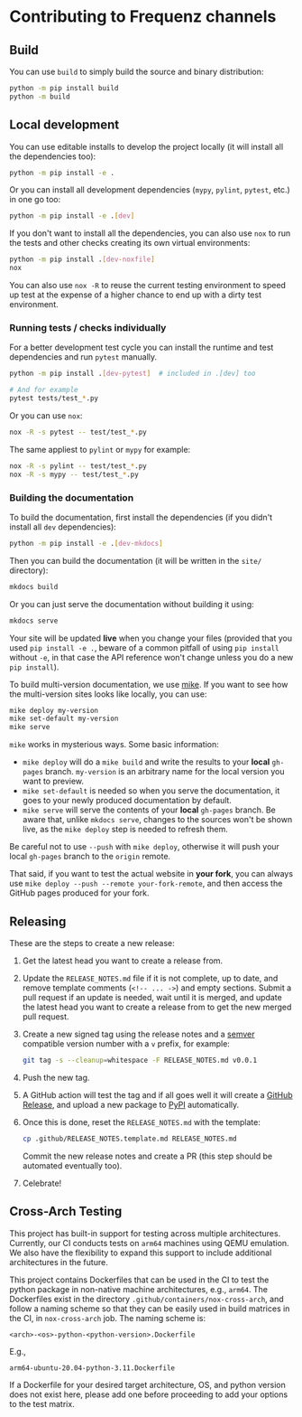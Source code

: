 # Contributing to Frequenz channels

## Build

You can use `build` to simply build the source and binary distribution:

```sh
python -m pip install build
python -m build
```

## Local development

You can use editable installs to develop the project locally (it will install
all the dependencies too):

```sh
python -m pip install -e .
```

Or you can install all development dependencies (`mypy`, `pylint`, `pytest`,
etc.) in one go too:
```sh
python -m pip install -e .[dev]
```

If you don't want to install all the dependencies, you can also use `nox` to
run the tests and other checks creating its own virtual environments:

```sh
python -m pip install .[dev-noxfile]
nox
```

You can also use `nox -R` to reuse the current testing environment to speed up
test at the expense of a higher chance to end up with a dirty test environment.

### Running tests / checks individually

For a better development test cycle you can install the runtime and test
dependencies and run `pytest` manually.

```sh
python -m pip install .[dev-pytest]  # included in .[dev] too

# And for example
pytest tests/test_*.py
```

Or you can use `nox`:

```sh
nox -R -s pytest -- test/test_*.py
```

The same appliest to `pylint` or `mypy` for example:

```sh
nox -R -s pylint -- test/test_*.py
nox -R -s mypy -- test/test_*.py
```

### Building the documentation

To build the documentation, first install the dependencies (if you didn't
install all `dev` dependencies):

```sh
python -m pip install -e .[dev-mkdocs]
```

Then you can build the documentation (it will be written in the `site/`
directory):

```sh
mkdocs build
```

Or you can just serve the documentation without building it using:

```sh
mkdocs serve
```

Your site will be updated **live** when you change your files (provided that
you used `pip install -e .`, beware of a common pitfall of using `pip install`
without `-e`, in that case the API reference won't change unless you do a new
`pip install`).

To build multi-version documentation, we use
[mike](https://github.com/jimporter/mike). If you want to see how the
multi-version sites looks like locally, you can use:

```sh
mike deploy my-version
mike set-default my-version
mike serve
```

`mike` works in mysterious ways. Some basic information:

* `mike deploy` will do a `mike build` and write the results to your **local**
  `gh-pages` branch. `my-version` is an arbitrary name for the local version
  you want to preview.
* `mike set-default` is needed so when you serve the documentation, it goes to
  your newly produced documentation by default.
* `mike serve` will serve the contents of your **local** `gh-pages` branch. Be
  aware that, unlike `mkdocs serve`, changes to the sources won't be shown
  live, as the `mike deploy` step is needed to refresh them.

Be careful not to use `--push` with `mike deploy`, otherwise it will push your
local `gh-pages` branch to the `origin` remote.

That said, if you want to test the actual website in **your fork**, you can
always use `mike deploy --push --remote your-fork-remote`, and then access the
GitHub pages produced for your fork.

## Releasing

These are the steps to create a new release:

1. Get the latest head you want to create a release from.

2. Update the `RELEASE_NOTES.md` file if it is not complete, up to date, and
   remove template comments (`<!-- ... ->`) and empty sections. Submit a pull
   request if an update is needed, wait until it is merged, and update the
   latest head you want to create a release from to get the new merged pull
   request.

3. Create a new signed tag using the release notes and
   a [semver](https://semver.org/) compatible version number with a `v` prefix,
   for example:

   ```sh
   git tag -s --cleanup=whitespace -F RELEASE_NOTES.md v0.0.1
   ```

4. Push the new tag.

5. A GitHub action will test the tag and if all goes well it will create
   a [GitHub
   Release](https://github.com/frequenz-floss/frequenz-channels-python/releases),
   and upload a new package to
   [PyPI](https://pypi.org/project/frequenz-channels/)
   automatically.

6. Once this is done, reset the `RELEASE_NOTES.md` with the template:

   ```sh
   cp .github/RELEASE_NOTES.template.md RELEASE_NOTES.md
   ```

   Commit the new release notes and create a PR (this step should be automated
   eventually too).

7. Celebrate!

##  Cross-Arch Testing

This project has built-in support for testing across multiple architectures.
Currently, our CI conducts tests on `arm64` machines using QEMU emulation. We
also have the flexibility to expand this support to include additional
architectures in the future.

This project contains Dockerfiles that can be used in the CI to test the
python package in non-native machine architectures, e.g., `arm64`. The
Dockerfiles exist in the directory `.github/containers/nox-cross-arch`, and
follow a naming scheme so that they can be easily used in build matrices in the
CI, in `nox-cross-arch` job. The naming scheme is:

```
<arch>-<os>-python-<python-version>.Dockerfile
```

E.g.,

```
arm64-ubuntu-20.04-python-3.11.Dockerfile
```

If a Dockerfile for your desired target architecture, OS, and python version
does not exist here, please add one before proceeding to add your options to
the test matrix.
